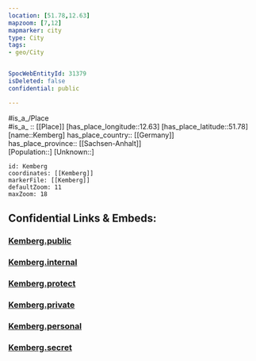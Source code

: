 ```yaml
---
location: [51.78,12.63] 
mapzoom: [7,12] 
mapmarker: city 
type: City
tags:
- geo/City


SpocWebEntityId: 31379
isDeleted: false
confidential: public

---
```

#is_a_/Place  
#is_a_ :: [[Place]] 
[has_place_longitude::12.63] 
[has_place_latitude::51.78] 
[name::Kemberg] 
has_place_country:: [[Germany]]  
has_place_province:: [[Sachsen-Anhalt]]  
[Population::] 
[Unknown::] 


```leaflet
id: Kemberg
coordinates: [[Kemberg]] 
markerFile: [[Kemberg]] 
defaultZoom: 11 
maxZoom: 18
```


## Confidential Links & Embeds: 

### [Kemberg.public](/_public/\Earth\Continent\Europe\Europe~Central\Germany\Germany~East\Sachsen-Anhalt\counties~SA\Wittenberg\cities~WittenbergKemberg.public.md) 

### [Kemberg.internal](/_internal/\Earth\Continent\Europe\Europe~Central\Germany\Germany~East\Sachsen-Anhalt\counties~SA\Wittenberg\cities~WittenbergKemberg.internal.md) 

### [Kemberg.protect](/_protect/\Earth\Continent\Europe\Europe~Central\Germany\Germany~East\Sachsen-Anhalt\counties~SA\Wittenberg\cities~WittenbergKemberg.protect.md) 

### [Kemberg.private](/_private/\Earth\Continent\Europe\Europe~Central\Germany\Germany~East\Sachsen-Anhalt\counties~SA\Wittenberg\cities~WittenbergKemberg.private.md) 

### [Kemberg.personal](/_personal/\Earth\Continent\Europe\Europe~Central\Germany\Germany~East\Sachsen-Anhalt\counties~SA\Wittenberg\cities~WittenbergKemberg.personal.md) 

### [Kemberg.secret](/_secret/\Earth\Continent\Europe\Europe~Central\Germany\Germany~East\Sachsen-Anhalt\counties~SA\Wittenberg\cities~WittenbergKemberg.secret.md)

